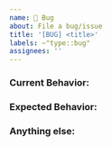 ```yaml
---
name: 🐞 Bug
about: File a bug/issue
title: '[BUG] <title>'
labels: ~"type::bug"
assignees: ''
---
```


<!--
Note: Please search to see if an issue already exists for the bug you encountered.
-->

### Current Behavior:
<!-- A concise description of what you're experiencing. -->

### Expected Behavior:
<!-- A concise description of what you expected to happen. -->

### Anything else:
<!--
Links? References? Anything that will give us more context about the issue that you are encountering!
-->
